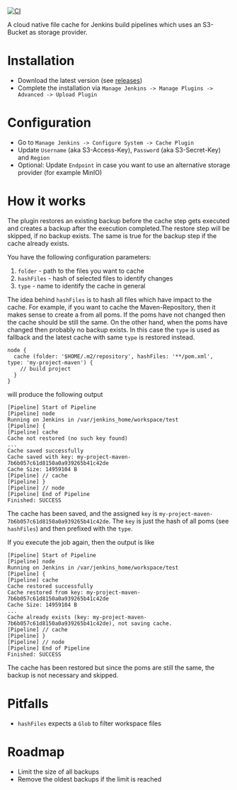 [![CI](https://github.com/j3t/jenkins-pipeline-cache-plugin/actions/workflows/ci.yml/badge.svg)](https://github.com/j3t/jenkins-pipeline-cache-plugin/actions/workflows/ci.yml)

A cloud native file cache for Jenkins build pipelines which uses an S3-Bucket as storage provider.

# Installation
* Download the latest version (see [releases](https://github.com/j3t/jenkins-pipeline-cache-plugin/releases))
* Complete the installation via `Manage Jenkins -> Manage Plugins -> Advanced -> Upload Plugin`

# Configuration
* Go to `Manage Jenkins -> Configure System -> Cache Plugin`
* Update `Username` (aka S3-Access-Key), `Password` (aka S3-Secret-Key) and `Region`
* Optional: Update `Endpoint` in case you want to use an alternative storage provider (for example MinIO)

# How it works
The plugin restores an existing backup before the cache step gets executed and creates a backup after the execution completed.The restore step will be skipped, if no backup exists. The same is true for the backup step if the cache already exists.  

You have the following configuration parameters:
1. `folder` - path to the files you want to cache
1. `hashFiles` - hash of selected files to identify changes
1. `type` - name to identify the cache in general

The idea behind `hashFiles` is to hash all files which have impact to the cache. For example, if you want to cache the Maven-Repository, then it makes sense to create a from all poms. If the poms have not changed then the cache should be still the same. On the other hand, when the poms have changed then probably no backup exists. In this case the `type` is used as fallback and the latest cache with same `type` is restored instead.

```
node {
  cache (folder: '$HOME/.m2/repository', hashFiles: '**/pom.xml', type: 'my-project-maven') {
    // build project
  }
}
```
will produce the following output
```
[Pipeline] Start of Pipeline
[Pipeline] node
Running on Jenkins in /var/jenkins_home/workspace/test
[Pipeline] {
[Pipeline] cache
Cache not restored (no such key found)
...
Cache saved successfully
Cache saved with key: my-project-maven-7b6b057c61d8150a0a939265b41c42de
Cache Size: 14959104 B
[Pipeline] // cache
[Pipeline] }
[Pipeline] // node
[Pipeline] End of Pipeline
Finished: SUCCESS
```
The cache has been saved, and the assigned `key` is `my-project-maven-7b6b057c61d8150a0a939265b41c42de`. The `key` is just the hash of all poms (see `hashFiles`) and then prefixed with the `type`.

If you execute the job again, then the output is like
```
[Pipeline] Start of Pipeline
[Pipeline] node
Running on Jenkins in /var/jenkins_home/workspace/test
[Pipeline] {
[Pipeline] cache
Cache restored successfully
Cache restored from key: my-project-maven-7b6b057c61d8150a0a939265b41c42de
Cache Size: 14959104 B
...
Cache already exists (key: my-project-maven-7b6b057c61d8150a0a939265b41c42de), not saving cache.
[Pipeline] // cache
[Pipeline] }
[Pipeline] // node
[Pipeline] End of Pipeline
Finished: SUCCESS
```
The cache has been restored but since the poms are still the same, the backup is not necessary and skipped.

# Pitfalls
* `hashFiles` expects a `Glob` to filter workspace files

# Roadmap
* Limit the size of all backups
* Remove the oldest backups if the limit is reached
